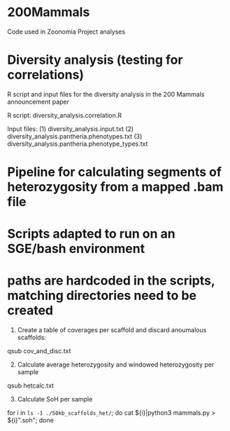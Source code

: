 # 200Mammals
Code used in Zoonomia Project analyses

# Diversity analysis (testing for correlations)

R script and input files for the diversity analysis in the 200 Mammals announcement paper

R script: diversity_analysis.correlation.R

Input files:
(1) diversity_analysis.input.txt
(2) diversity_analysis.pantheria.phenotypes.txt
(3) diversity_analysis.pantheria.phenotype_types.txt

# Pipeline for calculating segments of heterozygosity from a mapped .bam file
# Scripts adapted to run on an SGE/bash environment
# paths are hardcoded in the scripts, matching directories need to be created 

1. Create a table of coverages per scaffold and discard anoumalous scaffolds:

qsub cov_and_disc.txt

2. Calculate average heterozygosity and windowed heterozygosity per sample

qsub hetcalc.txt

3. Calculate SoH per sample

for i in `ls -1 ./50kb_scaffolds_het/`; do 
  cat ${i}|python3 mammals.py > ${i}".soh"; 
done

